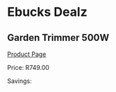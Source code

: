 
# Ebucks Dealz
## Garden Trimmer 500W
[Product Page](https://www.ebucks.com/web/shop/productSelected.do?prodId=1200600609&catId=363410833)

Price: R749.00

Savings: 


	